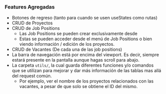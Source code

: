 ### Features Agregadas 

- Botones de regreso (tanto para cuando se usen useStates como rutas)
- CRUD de Proyectos 
- CRUD de Job Positions
    - Las Job Positions se pueden crear exclusivamente desde
    - Estas se pueden acceder desde el menú de Job Positions o bien viendo información / edición de los proyectos.  
- CRUD de Vacantes (De cada una de las job positions)
- La barra de navegación está por encima del viewport. Es decir, siempre estará presente en la pantalla aunque hagas scroll para abajo.
- La carpeta `utils/`, la cual guarda diferentes funciones y/o comandos que se utilizan para mejorar y dar más información de las tablas mas allá del request común.
    - Por ejemplo, ver el nombre de los proyectos relacionados con las vacantes, a pesar de que solo se obtiene el ID del mismo.  